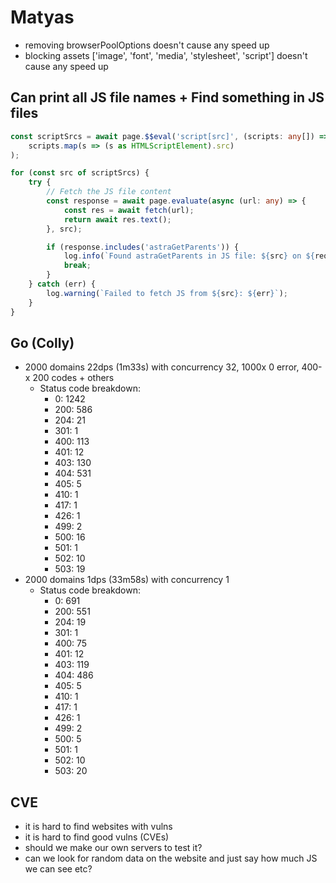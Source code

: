 
# Matyas
- removing browserPoolOptions doesn't cause any speed up
- blocking assets ['image', 'font', 'media', 'stylesheet', 'script'] doesn't cause any speed up

## Can print all JS file names + Find something in JS files

```ts
const scriptSrcs = await page.$$eval('script[src]', (scripts: any[]) =>
    scripts.map(s => (s as HTMLScriptElement).src)
);

for (const src of scriptSrcs) {
    try {
        // Fetch the JS file content
        const response = await page.evaluate(async (url: any) => {
            const res = await fetch(url);
            return await res.text();
        }, src);

        if (response.includes('astraGetParents')) {
            log.info(`Found astraGetParents in JS file: ${src} on ${request.url}`);
            break;
        }
    } catch (err) {
        log.warning(`Failed to fetch JS from ${src}: ${err}`);
    }
}
```

## Go (Colly)

- 2000 domains 22dps (1m33s) with concurrency 32, 1000x 0 error, 400-x 200 codes + others
    - Status code breakdown:
        - 0: 1242
        - 200: 586
        - 204: 21
        - 301: 1
        - 400: 113
        - 401: 12
        - 403: 130
        - 404: 531
        - 405: 5
        - 410: 1
        - 417: 1
        - 426: 1
        - 499: 2
        - 500: 16
        - 501: 1
        - 502: 10
        - 503: 19
- 2000 domains 1dps (33m58s) with concurrency 1
    - Status code breakdown:
        - 0: 691
        - 200: 551
        - 204: 19
        - 301: 1
        - 400: 75
        - 401: 12
        - 403: 119
        - 404: 486
        - 405: 5
        - 410: 1
        - 417: 1
        - 426: 1
        - 499: 2
        - 500: 5
        - 501: 1
        - 502: 10
        - 503: 20

## CVE 
 - it is hard to find websites with vulns
 - it is hard to find good vulns (CVEs)
 - should we make our own servers to test it?
 - can we look for random data on the website and just say how much JS we can see etc?
